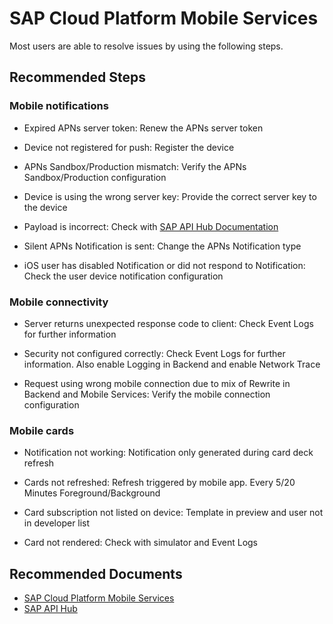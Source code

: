 <properties
  pagetitle="SAP Cloud Platform Mobile Services"
  service=""
  resource=""
  ms.author="andywu"
  selfhelptype="Generic"
  supporttopicids="32729207"
  productpesids="17029"
  cloudEnvironments="public, fairfax, usnat, ussec"
  articleid="9ff18e69-dca0-4bbe-a568-0f3e3f198ac5"
  ownershipid="Compute_VirtualMachines" />
# SAP Cloud Platform Mobile Services

Most users are able to resolve issues by using the following steps.

## **Recommended Steps**

### Mobile notifications 

- Expired APNs server token: Renew the APNs server token

- Device not registered for push: Register the device 

- APNs Sandbox/Production mismatch: Verify the APNs Sandbox/Production configuration

- Device is using the wrong server key: Provide the correct server key to the device 

- Payload is incorrect: Check with [SAP API Hub Documentation](https://api.sap.com/api/mob_PushRuntimeAndAdminV1/resource)

- Silent APNs Notification is sent: Change the APNs Notification type 

- iOS user has disabled Notification or did not respond to Notification: Check the user device notification configuration 

### Mobile connectivity 

- Server returns unexpected response code to client: Check Event Logs for further information 

- Security not configured correctly: Check Event Logs for further information. Also enable Logging in Backend and enable Network Trace

- Request using wrong mobile connection due to mix of Rewrite in Backend and Mobile Services: Verify the mobile connection configuration

### Mobile cards 

- Notification not working: Notification only generated during card deck refresh

- Cards not refreshed: Refresh triggered by mobile app. Every 5/20 Minutes Foreground/Background

- Card subscription not listed on device: Template in preview and user not in developer list

- Card not rendered: Check with simulator and Event Logs

## **Recommended Documents**

* [SAP Cloud Platform Mobile Services](https://help.sap.com/viewer/70ac991a4f734773b1892a8d0d45eabc/Cloud/en-US/a8ad2154513f4da9bf47051d653f0052.html?q=SAP%20Cloud%20Platform%20Mobile%20Services)
* [SAP API Hub](https://api.sap.com/api/mob_PushRuntimeAndAdminV1/resource)
